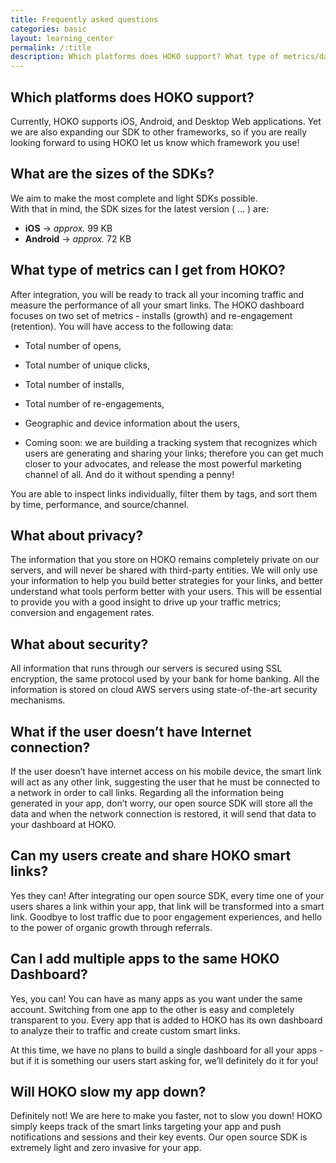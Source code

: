 ```yaml
---
title: Frequently asked questions
categories: basic
layout: learning_center
permalink: /:title
description: Which platforms does HOKO support? What type of metrics/data can i get from HOKO? What about privacy? ...
---
```


## Which platforms does HOKO support?

Currently, HOKO supports iOS, Android, and Desktop Web applications. Yet we are also expanding our SDK to other frameworks, so if you are really looking forward to using HOKO let us know which framework you use!

## What are the sizes of the SDKs?

We aim to make the most complete and light SDKs possible.  
With that in mind, the SDK sizes for the latest version ( <span class="ios-version">...</span> ) are:  
- **iOS** &#8594; *approx.* 99 KB  
- **Android** &#8594; *approx.* 72 KB

## What type of metrics can I get from HOKO?

After integration, you will be ready to track all your incoming traffic and measure the performance of all your smart links. The HOKO dashboard focuses on two set of metrics - installs (growth) and re-engagement (retention). You will have access to the following data:

* Total number of opens,

* Total number of unique clicks,

* Total number of installs,

* Total number of re-engagements,

* Geographic and device information about the users,

* Coming soon: we are building a tracking system that recognizes which users are generating and sharing your links; therefore you can get much closer to your advocates, and release the most powerful marketing channel of all. And do it without spending a penny!

You are able to inspect links individually, filter them by tags, and sort them by time, performance, and source/channel.

## What about privacy?

The information that you store on HOKO remains completely private on our servers, and will never
be shared with third-party entities. We will only use your information to help you build better
strategies for your links, and better understand what tools perform better with your users. This
will be essential to provide you with a good insight to drive up your traffic metrics; conversion
and engagement rates.

## What about security?

All information that runs through our servers is secured using SSL encryption, the same protocol
used by your bank for home banking. All the information is stored on cloud AWS servers using
state-of-the-art security mechanisms.

## What if the user doesn’t have Internet connection?

If the user doesn’t have internet access on his mobile device, the smart link will act as any other
link, suggesting the user that he must be connected to a network in order to call links. Regarding
all the information being generated in your app, don’t worry, our open source SDK will store all
the data and when the network connection is restored, it will send that data to your dashboard at
HOKO.

## Can my users create and share HOKO smart links?

Yes they can! After integrating our open source SDK, every time one of your users shares a link
within your app, that link will be transformed into a smart link. Goodbye to lost traffic due to
poor engagement experiences, and hello to the power of organic growth through referrals.

## Can I add multiple apps to the same HOKO Dashboard?

Yes, you can!  You can have as many apps as you want under the same account. Switching from one app to the other is easy and completely transparent to you. Every app that is added to HOKO has its own dashboard to analyze their to traffic and create custom smart links.

At this time, we have no plans to build a single dashboard for all your apps - but if it is something our users start asking for, we’ll definitely do it for you!

## Will HOKO slow my app down?

Definitely not! We are here to make you faster, not to slow you down! HOKO simply keeps track of
the smart links targeting your app and push notifications and sessions and their key events. Our
open source SDK is extremely light and zero invasive for your app.
